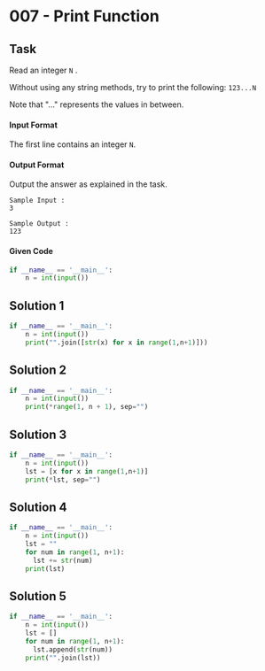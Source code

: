 # 007 - Print Function
## Task
Read an integer `N` .

Without using any string methods, try to print the following:
`123...N`

Note that "..." represents the values in between.

#### Input Format

The first line contains an integer `N`.


#### Output Format

Output the answer as explained in the task.

```
Sample Input :
3
```

```
Sample Output :
123
```


#### Given Code

```python
if __name__ == '__main__':
    n = int(input())
```

## Solution 1

```python
if __name__ == '__main__':
    n = int(input())
    print("".join([str(x) for x in range(1,n+1)]))
```

## Solution 2

```python
if __name__ == '__main__':
    n = int(input())
    print(*range(1, n + 1), sep="")
```

## Solution 3

```python
if __name__ == '__main__':
    n = int(input())
    lst = [x for x in range(1,n+1)]
    print(*lst, sep="")
```


## Solution 4

```python
if __name__ == '__main__':
    n = int(input())
    lst = ""
    for num in range(1, n+1):
      lst += str(num)
    print(lst)
```

## Solution 5

```python
if __name__ == '__main__':
    n = int(input())
    lst = []
    for num in range(1, n+1):
      lst.append(str(num))
    print("".join(lst))
```
